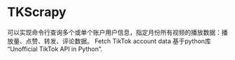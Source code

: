 # TKScrapy
可以实现命令行查询多个或单个账户用户信息，指定月份所有视频的播放数据：播放量、点赞、转发、评论数据。
Fetch TikTok account data 
基于python库 “Unofficial TikTok API in Python”.
